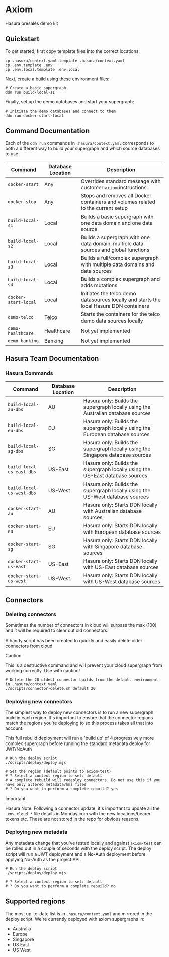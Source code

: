 # Axiom
Hasura presales demo kit

## Quickstart


To get started, first copy template files into the correct locations:

```
cp .hasura/context.yaml.template .hasura/context.yaml
cp .env.template .env
cp .env.local.template .env.local
```

Next, create a build using these environment files:

```
# Create a basic supergraph
ddn run build-local-s1
```

Finally, set up the demo databases and start your supergraph:

```
# Initiate the demo databases and connect to them
ddn run docker-start-local
```

## Command Documentation
Each of the `ddn run` commands in `.hasura/context.yaml` corresponds to both a different way to build your supergraph and which source databases to use

| **Command**              | **Database Location** | **Description**                                                                                                   |
|--------------------------|-----------------|-------------------------------------------------------------------------------------------------------------------|
| `docker-start`           | Any             | Overrides standard message with customer `axiom` instructions|
| `docker-stop`            | Any             | Stops and removes all Docker containers and volumes related to the current setup|
| `build-local-s1`         | Local           | Builds a basic supergraph with one data domain and one data source|
| `build-local-s2`         | Local           | Builds a supergraph with one data domain, multiple data sources and global functions|
| `build-local-s3`         | Local           | Builds a full/complex supergraph with multiple data domains and data sources|
| `build-local-s4`         | Local           | Builds a complex supergraph and adds mutations|
| `docker-start-local`     | Local           | Initiates the telco demo datasources locally and starts the local Hasura DDN containers|
| `demo-telco`             | Telco           | Starts the containers for the telco demo data sources locally|
| `demo-healthcare`        | Healthcare      | Not yet implemented|
| `demo-banking`           | Banking         | Not yet implemented|


## Hasura Team Documentation

### Hasura Commands
| **Command**              | **Database Location** | **Description**                                                                                                   |
|--------------------------|-----------------|-------------------------------------------------------------------------------------------------------------------|
| `build-local-au-dbs`        | AU              | Hasura only: Builds the supergraph locally using the Australian database sources|
| `build-local-eu-dbs`        | EU              | Hasura only: Builds the supergraph locally using the European database sources|
| `build-local-sg-dbs`        | SG              | Hasura only: Builds the supergraph locally using the Singapore database sources|
| `build-local-us-east-dbs`   | US-East         | Hasura only: Builds the supergraph locally using the US-East database sources|
| `build-local-us-west-dbs`   | US-West         | Hasura only: Builds the supergraph locally using the US-West database sources|
| `docker-start-au`        | AU              | Hasura only: Starts DDN locally with Australian database sources|
| `docker-start-eu`        | EU              | Hasura only: Starts DDN locally with European database sources|
| `docker-start-sg`        | SG              | Hasura only: Starts DDN locally with Singapore database sources|
| `docker-start-us-east`   | US-East         | Hasura only: Starts DDN locally with US-East database sources|
| `docker-start-us-west`   | US-West         | Hasura only: Starts DDN locally with US-West database sources|


## Connectors

### Deleting connectors
Sometimes the number of connectors in cloud will surpass the max (100) and it will be required to clear out old connectors.

A handy script has been created to quickly and easily delete older connectors from cloud

> [!CAUTION]
> This is a destructive command and will prevent your cloud supergraph from working correctly. Use with caution!

```
# Delete the 20 oldest connector builds from the default environment in .hasura/context.yaml
./scripts/connector-delete.sh default 20
```

### Deploying new connectors

The simplest way to deploy new connectors is to run a new supergraph build in each region. It's important to ensure that the connector regions match the regions you're deploying to so this process takes all that into account.

This full rebuild deployment will run a 'build up' of 4 progressively more complex supergraph before running the standard metadata deploy for JWT/NoAuth

```
# Run the deploy script
./scripts/deploy/deploy.mjs

# Set the region (default points to axiom-test)
# ? Select a context region to set: default
# A complete rebuild will redeploy connectors. Do not use this if you have only altered metadata/hml files
# ? Do you want to perform a complete rebuild? yes

```

> [!IMPORTANT]  
> Hasura Note: Following a connector update, it's important to update all the `.env.cloud.*` file details in Monday.com with the new locations/bearer tokens etc. These are not stored in the repo for obvious reasons.

### Deploying new metadata

Any metadata change that you've tested locally and against `axiom-test` can be rolled out in a couple of seconds with the deploy script. The deploy script will run a JWT deployment and a No-Auth deployment before applying No-Auth as the project API.

```
# Run the deploy script
./scripts/deploy/deploy.mjs

# ? Select a context region to set: default
# ? Do you want to perform a complete rebuild? no

```

## Supported regions

The most up-to-date list is in `.hasura/context.yaml` and mirrored in the deploy script. We're currently deployed with axiom supergraphs in:
- Australia
- Europe
- Singapore
- US East
- US West